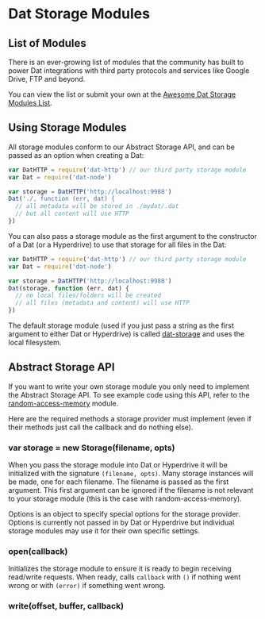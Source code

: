 # Dat Storage Modules

## List of Modules

There is an ever-growing list of modules that the community has built to power Dat integrations with third party protocols and services like Google Drive, FTP and beyond.

You can view the list or submit your own at the [Awesome Dat Storage Modules List](https://github.com/datproject/awesome-dat#storage-modules).

## Using Storage Modules

All storage modules conform to our Abstract Storage API, and can be passed as an option when creating a Dat:

```js
var DatHTTP = require('dat-http') // our third party storage module
var Dat = require('dat-node')

var storage = DatHTTP('http://localhost:9988')
Dat('./, function (err, dat) {
  // all metadata will be stored in ./mydat/.dat
  // but all content will use HTTP
})
```

You can also pass a storage module as the first argument to the constructor of a Dat (or a Hyperdrive) to use that storage for all files in the Dat:

```js
var DatHTTP = require('dat-http') // our third party storage module
var Dat = require('dat-node')

var storage = DatHTTP('http://localhost:9988')
Dat(storage, function (err, dat) {
  // no local files/folders will be created
  // all files (metadata and content) will use HTTP
})
```

The default storage module (used if you just pass a string as the first argument to either Dat or Hyperdrive) is called [dat-storage](https://github.com/datproject/dat-storage) and uses the local filesystem.

## Abstract Storage API

If you want to write your own storage module you only need to implement the Abstract Storage API. To see example code using this API, refer to the [random-access-memory](https://github.com/mafintosh/random-access-memory/blob/master/index.js) module.

Here are the required methods a storage provider must implement (even if their methods just call the callback and do nothing else).

### var storage = new Storage(filename, opts)

When you pass the storage module into Dat or Hyperdrive it will be initialized with the signature `(filename, opts)`. Many storage instances will be made, one for each filename. The filename is passed as the first argument. This first argument can be ignored if the filename is not relevant to your storage module (this is the case with random-access-memory).

Options is an object to specify special options for the storage provider. Options is currently not passed in by Dat or Hyperdrive but individual storage modules may use it for their own specific settings.

### open(callback)

Initializes the storage module to ensure it is ready to begin receiving read/write requests. When ready, calls `callback` with `()` if nothing went wrong or with `(error)` if something went wrong.

### write(offset, buffer, callback)




